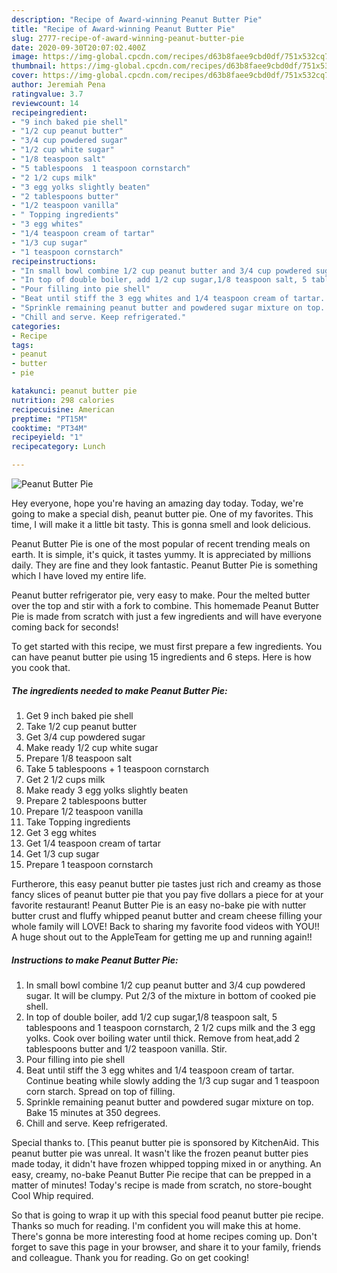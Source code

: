 ```yaml
---
description: "Recipe of Award-winning Peanut Butter Pie"
title: "Recipe of Award-winning Peanut Butter Pie"
slug: 2777-recipe-of-award-winning-peanut-butter-pie
date: 2020-09-30T20:07:02.400Z
image: https://img-global.cpcdn.com/recipes/d63b8faee9cbd0df/751x532cq70/peanut-butter-pie-recipe-main-photo.jpg
thumbnail: https://img-global.cpcdn.com/recipes/d63b8faee9cbd0df/751x532cq70/peanut-butter-pie-recipe-main-photo.jpg
cover: https://img-global.cpcdn.com/recipes/d63b8faee9cbd0df/751x532cq70/peanut-butter-pie-recipe-main-photo.jpg
author: Jeremiah Pena
ratingvalue: 3.7
reviewcount: 14
recipeingredient:
- "9 inch baked pie shell"
- "1/2 cup peanut butter"
- "3/4 cup powdered sugar"
- "1/2 cup white sugar"
- "1/8 teaspoon salt"
- "5 tablespoons  1 teaspoon cornstarch"
- "2 1/2 cups milk"
- "3 egg yolks slightly beaten"
- "2 tablespoons butter"
- "1/2 teaspoon vanilla"
- " Topping ingredients"
- "3 egg whites"
- "1/4 teaspoon cream of tartar"
- "1/3 cup sugar"
- "1 teaspoon cornstarch"
recipeinstructions:
- "In small bowl combine 1/2 cup peanut butter and 3/4 cup powdered sugar. It will be clumpy. Put 2/3 of the mixture in bottom of cooked pie shell."
- "In top of double boiler, add 1/2 cup sugar,1/8 teaspoon salt, 5 tablespoons and 1 teaspoon cornstarch, 2 1/2 cups milk and the 3 egg yolks. Cook over boiling water until thick. Remove from heat,add 2 tablespoons butter and 1/2 teaspoon vanilla. Stir."
- "Pour filling into pie shell"
- "Beat until stiff the 3 egg whites and 1/4 teaspoon cream of tartar. Continue beating while slowly adding the 1/3 cup sugar and 1 teaspoon corn starch. Spread on top of filling."
- "Sprinkle remaining peanut butter and powdered sugar mixture on top. Bake 15 minutes at 350 degrees."
- "Chill and serve. Keep refrigerated."
categories:
- Recipe
tags:
- peanut
- butter
- pie

katakunci: peanut butter pie 
nutrition: 298 calories
recipecuisine: American
preptime: "PT15M"
cooktime: "PT34M"
recipeyield: "1"
recipecategory: Lunch

---
```



![Peanut Butter Pie](https://img-global.cpcdn.com/recipes/d63b8faee9cbd0df/751x532cq70/peanut-butter-pie-recipe-main-photo.jpg)

Hey everyone, hope you're having an amazing day today. Today, we're going to make a special dish, peanut butter pie. One of my favorites. This time, I will make it a little bit tasty. This is gonna smell and look delicious.

Peanut Butter Pie is one of the most popular of recent trending meals on earth. It is simple, it's quick, it tastes yummy. It is appreciated by millions daily. They are fine and they look fantastic. Peanut Butter Pie is something which I have loved my entire life.

Peanut butter refrigerator pie, very easy to make. Pour the melted butter over the top and stir with a fork to combine. This homemade Peanut Butter Pie is made from scratch with just a few ingredients and will have everyone coming back for seconds!


To get started with this recipe, we must first prepare a few ingredients. You can have peanut butter pie using 15 ingredients and 6 steps. Here is how you cook that.

<!--inarticleads1-->

##### The ingredients needed to make Peanut Butter Pie:

1. Get 9 inch baked pie shell
1. Take 1/2 cup peanut butter
1. Get 3/4 cup powdered sugar
1. Make ready 1/2 cup white sugar
1. Prepare 1/8 teaspoon salt
1. Take 5 tablespoons + 1 teaspoon cornstarch
1. Get 2 1/2 cups milk
1. Make ready 3 egg yolks slightly beaten
1. Prepare 2 tablespoons butter
1. Prepare 1/2 teaspoon vanilla
1. Take  Topping ingredients
1. Get 3 egg whites
1. Get 1/4 teaspoon cream of tartar
1. Get 1/3 cup sugar
1. Prepare 1 teaspoon cornstarch


Furtherore, this easy peanut butter pie tastes just rich and creamy as those fancy slices of peanut butter pie that you pay five dollars a piece for at your favorite restaurant! Peanut Butter Pie is an easy no-bake pie with nutter butter crust and fluffy whipped peanut butter and cream cheese filling your whole family will LOVE! Back to sharing my favorite food videos with YOU!! A huge shout out to the AppleTeam for getting me up and running again!! 

<!--inarticleads2-->

##### Instructions to make Peanut Butter Pie:

1. In small bowl combine 1/2 cup peanut butter and 3/4 cup powdered sugar. It will be clumpy. Put 2/3 of the mixture in bottom of cooked pie shell.
1. In top of double boiler, add 1/2 cup sugar,1/8 teaspoon salt, 5 tablespoons and 1 teaspoon cornstarch, 2 1/2 cups milk and the 3 egg yolks. Cook over boiling water until thick. Remove from heat,add 2 tablespoons butter and 1/2 teaspoon vanilla. Stir.
1. Pour filling into pie shell
1. Beat until stiff the 3 egg whites and 1/4 teaspoon cream of tartar. Continue beating while slowly adding the 1/3 cup sugar and 1 teaspoon corn starch. Spread on top of filling.
1. Sprinkle remaining peanut butter and powdered sugar mixture on top. Bake 15 minutes at 350 degrees.
1. Chill and serve. Keep refrigerated.


Special thanks to. [This peanut butter pie is sponsored by KitchenAid. This peanut butter pie was unreal. It wasn&#39;t like the frozen peanut butter pies made today, it didn&#39;t have frozen whipped topping mixed in or anything. An easy, creamy, no-bake Peanut Butter Pie recipe that can be prepped in a matter of minutes! Today&#39;s recipe is made from scratch, no store-bought Cool Whip required. 

So that is going to wrap it up with this special food peanut butter pie recipe. Thanks so much for reading. I'm confident you will make this at home. There's gonna be more interesting food at home recipes coming up. Don't forget to save this page in your browser, and share it to your family, friends and colleague. Thank you for reading. Go on get cooking!

